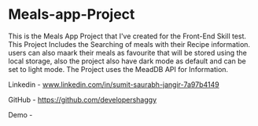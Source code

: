 # Meals-app-Project
This is the Meals App Project that I've created for the Front-End Skill test.
This Project Includes the Searching of meals with their Recipe information.
users can also maark their meals as favourite that will be stored using the local storage,
also the project also have dark mode as default and can be set to light mode.
The Project uses the MeadDB API for Information.

Linkedin - www.linkedin.com/in/sumit-saurabh-jangir-7a97b4149

GitHub - https://github.com/developershaggy

Demo - 
